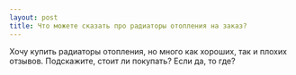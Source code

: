 ```yaml
---
layout: post 
title: Что можете сказать про радиаторы отопления на заказ? 
--- 
```

Хочу купить радиаторы отопления, но много как хороших, так и плохих отзывов. Подскажите, стоит ли покупать? Если да, то где?